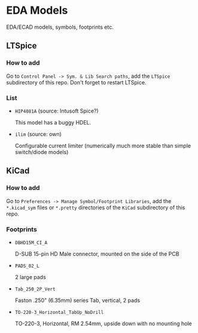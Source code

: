 # EDA Models
EDA/ECAD models, symbols, footprints etc.

## LTSpice

### How to add

Go to `Control Panel -> Sym. & Lib Search paths`, add the `LTSpice` subdirectory of this repo. Don't forget to restart LTSpice.

### List

 - `HIP4081A` (source: Intusoft Spice?)

   This model has a buggy HDEL.

 - `ilim` (source: own)

   Configurable current limiter (numerically much more stable than simple switch/diode models)

## KiCad

### How to add

Go to `Preferences -> Manage Symbol/Footprint Libraries`, add the `*.kicad_sym` files or `*.pretty` directories of the `KiCad` subdirectory of this repo.

### Footprints

 - `DBHD15M_CI_A`

   D-SUB 15-pin HD Male connector, mounted on the side of the PCB

 - `PADS_02_L`

   2 large pads

 - `Tab_250_2P_Vert`

   Faston .250" (6.35mm) series Tab, vertical, 2 pads

 - `TO-220-3_Horizontal_TabUp_NoDrill`

   TO-220-3, Horizontal, RM 2.54mm, upside down with no mounting hole
